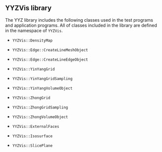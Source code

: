 ## YYZVis library
The YYZ library includes the following classes used in the test programs and application programs. All of classes included in the library are defined in the namespace of `YYZVis`.

* `YYZVis::DensityMap`

* `YYZVis::Edge::CreateLineMeshObject`

* `YYZVis::Edge::CreateLineEdgeObject`

* `YYZVis::YinYangGrid`

* `YYZVis::YinYangGridSampling`

* `YYZVis::YinYangVolumeObject`

* `YYZVis::ZhongGrid`

* `YYZVis::ZhongGridSampling`

* `YYZVis::ZhongVolumeObject`

* `YYZVis::ExternalFaces`

* `YYZVis::Isosurface`

* `YYZVis::SlicePlane`
